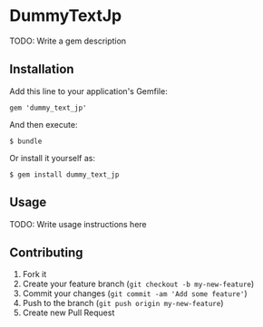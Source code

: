# DummyTextJp

TODO: Write a gem description

## Installation

Add this line to your application's Gemfile:

    gem 'dummy_text_jp'

And then execute:

    $ bundle

Or install it yourself as:

    $ gem install dummy_text_jp

## Usage

TODO: Write usage instructions here

## Contributing

1. Fork it
2. Create your feature branch (`git checkout -b my-new-feature`)
3. Commit your changes (`git commit -am 'Add some feature'`)
4. Push to the branch (`git push origin my-new-feature`)
5. Create new Pull Request
